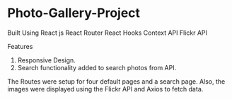 # Photo-Gallery-Project
Built Using 
React js 
React Router 
React Hooks 
Context API 
Flickr API 

Features 
1. Responsive Design.
2. Search functionality added to search photos from API.


The Routes were setup for four default pages and a search page. Also, the images were displayed using the Flickr API and Axios to fetch data.
